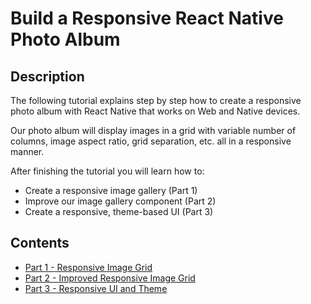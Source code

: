 # Build a Responsive React Native Photo Album

## Description

The following tutorial explains step by step how to create a responsive photo album with React Native that works on Web and Native devices.

Our photo album will display images in a grid with variable number of columns, image aspect ratio, grid separation, etc. all in a responsive manner.

After finishing the tutorial you will learn how to:

- Create a responsive image gallery (Part 1)
- Improve our image gallery component (Part 2)
- Create a responsive, theme-based UI (Part 3)

## Contents

- [Part 1 - Responsive Image Grid](./docs/PART1.md)
- [Part 2 - Improved Responsive Image Grid](./docs/PART2.md)
- [Part 3 - Responsive UI and Theme](./docs/PART3.md)
